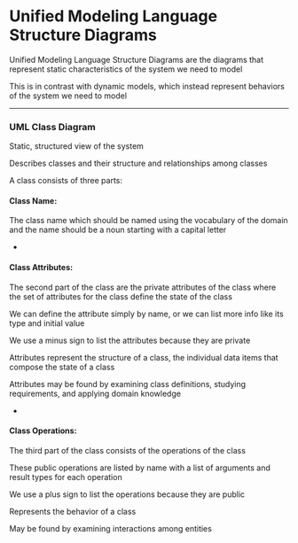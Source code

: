 # Unified Modeling Language Structure Diagrams

Unified Modeling Language Structure Diagrams are the diagrams that represent static characteristics of the system we need to model

This is in contrast with dynamic models, which instead represent behaviors of the system we need to model

***

### UML Class Diagram

Static, structured view of the system

Describes classes and their structure and relationships among classes

A class consists of three parts:


#### Class Name:

The class name which should be named using the vocabulary of the domain and the name should be a noun starting with a capital letter

-

#### Class Attributes:

The second part of the class are the private attributes of the class where the set of attributes for the class define the state of the class

We can define the attribute simply by name, or we can list more info like its type and initial value

We use a minus sign to list the attributes because they are private

Attributes represent the structure of a class, the individual data items that compose the state of a class

Attributes may be found by examining class definitions, studying requirements, and applying domain knowledge

-

#### Class Operations:

The third part of the class consists of the operations of the class

These public operations are listed by name with a list of arguments and result types for each operation

We use a plus sign to list the operations because they are public

Represents the behavior of a class

May be found by examining interactions among entities

